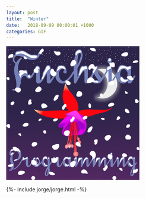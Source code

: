 ```yaml
---
layout: post
title:  "Winter"
date:   2018-09-09 00:00:01 +1000
categories: GIF
---
```


![Winter](/assets/images/gifs/winter.gif "Winter")

{%- include jorge/jorge.html -%}